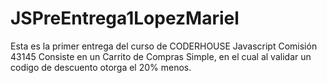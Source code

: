 # JSPreEntrega1LopezMariel

Esta es la primer entrega del curso de CODERHOUSE Javascript Comisión 43145
Consiste en un Carrito de Compras Simple, en el cual al validar un codigo de descuento otorga el 20% menos.
